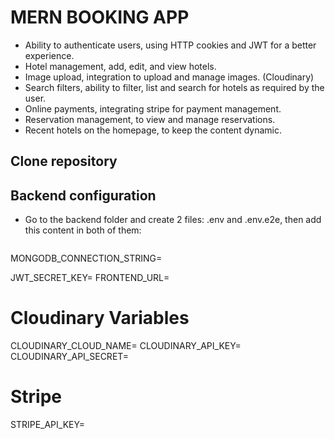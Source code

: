 # MERN BOOKING APP
- Ability to authenticate users, using HTTP cookies and JWT for a better experience.
- Hotel management, add, edit, and view hotels.
- Image upload, integration to upload and manage images. (Cloudinary)
- Search filters, ability to filter, list and search for hotels as required by the user.
- Online payments, integrating stripe for payment management.
- Reservation management, to view and manage reservations.
- Recent hotels on the homepage, to keep the content dynamic.

## Clone repository

## Backend configuration
- Go to the backend folder and create 2 files: .env and .env.e2e, then add this content in both of them:
  ```
MONGODB_CONNECTION_STRING=

JWT_SECRET_KEY=
FRONTEND_URL=

# Cloudinary Variables
CLOUDINARY_CLOUD_NAME=
CLOUDINARY_API_KEY=
CLOUDINARY_API_SECRET=

# Stripe
STRIPE_API_KEY=
  ```
